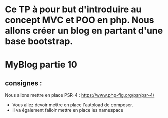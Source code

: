 # Ce TP à pour but d'introduire au concept MVC et POO en php. Nous allons créer un blog en partant d'une base bootstrap.

# MyBlog partie 10
## consignes : 
Nous allons mettre en place PSR-4 : https://www.php-fig.org/psr/psr-4/
- Vous allez devoir mettre en place l'autoload de composer.
- Il va également falloir mettre en place les namespace

